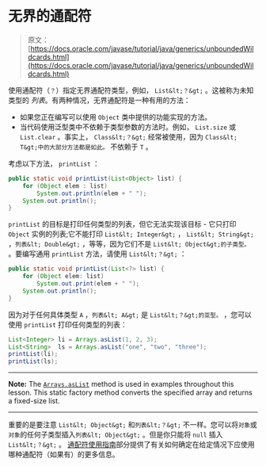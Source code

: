 # 无界的通配符

> 原文： [https://docs.oracle.com/javase/tutorial/java/generics/unboundedWildcards.html](https://docs.oracle.com/javase/tutorial/java/generics/unboundedWildcards.html)

使用通配符（`？`）指定无界通配符类型，例如， `List&lt;？&gt;` 。这被称为未知类型的 _列表_。有两种情况，无界通配符是一种有用的方法：

*   如果您正在编写可以使用 `Object` 类中提供的功能实现的方法。
*   当代码使用泛型类中不依赖于类型参数的方法时。例如， `List.size` 或 `List.clear` 。事实上， `Class&lt;？&gt;` 经常被使用，因为 `Class&lt; T&gt;中的大部分方法都是如此。` 不依赖于 `T` 。

考虑以下方法， `printList` ：

```java
public static void printList(List<Object> list) {
    for (Object elem : list)
        System.out.println(elem + " ");
    System.out.println();
}
```

`printList` 的目标是打印任何类型的列表，但它无法实现该目标 - 它只打印 `Object` 实例的列表;它不能打印 `List&lt; Integer&gt;` ， `List&lt; String&gt;` ，`列表&lt; Double&gt;` ，等等，因为它们不是 `List&lt; Object&gt;的子类型。` 。要编写通用 `printList` 方法，请使用 `List&lt;？&gt;` ：

```java
public static void printList(List<?> list) {
    for (Object elem: list)
        System.out.print(elem + " ");
    System.out.println();
}
```

因为对于任何具体类型 `A` ，`列表&lt; A&gt;` 是 `List&lt;？&gt;的亚型。` ，您可以使用 `printList` 打印任何类型的列表：

```java
List<Integer> li = Arrays.asList(1, 2, 3);
List<String>  ls = Arrays.asList("one", "two", "three");
printList(li);
printList(ls);
```

* * *

**Note:** The [`Arrays.asList`](https://docs.oracle.com/javase/8/docs/api/java/util/Arrays.html#asList-T...-) method is used in examples throughout this lesson. This static factory method converts the specified array and returns a fixed-size list.

* * *

重要的是要注意 `List&lt; Object&gt;` 和`列表&lt;？&gt;` 不一样。您可以将`对象`或`对象`的任何子类型插入`列表&lt; Object&gt;` 。但是你只能将 `null` 插入 `List&lt;？&gt;` 。 [通配符使用指南](wildcardGuidelines.html)部分提供了有关如何确定在给定情况下应使用哪种通配符（如果有）的更多信息。